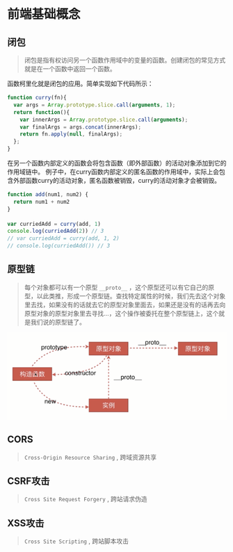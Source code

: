 # 前端基础概念

## 闭包

> 闭包是指有权访问另一个函数作用域中的变量的函数。创建闭包的常见方式就是在一个函数中返回一个函数。

函数柯里化就是闭包的应用。简单实现如下代码所示：
```js
function curry(fn){
  var args = Array.prototype.slice.call(arguments, 1);
  return function(){
    var innerArgs = Array.prototype.slice.call(arguments);
    var finalArgs = args.concat(innerArgs);
    return fn.apply(null, finalArgs);
  };
}
```
在另一个函数内部定义的函数会将包含函数（即外部函数）的活动对象添加到它的作用域链中。
例子中，在curry函数内部定义的匿名函数的作用域中，实际上会包含外部函数curry的活动对象，匿名函数被销毁，curry的活动对象才会被销毁。

```js
function add(num1, num2) {
  return num1 + num2
}

var curriedAdd = curry(add, 1)
console.log(curriedAdd(2)) // 3
// var curriedAdd = curry(add, 1, 2)
// console.log(curriedAdd()) // 3
```

## 原型链

> 每个对象都可以有一个原型 `__proto__` ，这个原型还可以有它自己的原型，以此类推，形成一个原型链。查找特定属性的时候，我们先去这个对象里去找，如果没有的话就去它的原型对象里面去，如果还是没有的话再去向原型对象的原型对象里去寻找...，这个操作被委托在整个原型链上，这个就是我们说的原型链了。

![原型链示例图](../public/img/prototype-1.png)

## CORS
> `Cross-Origin Resource Sharing` , 跨域资源共享

## CSRF攻击
> `Cross Site Request Forgery` , 跨站请求伪造

## XSS攻击
> `Cross Site Scripting` , 跨站脚本攻击